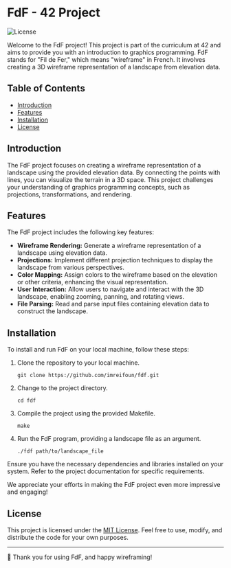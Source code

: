# FdF - 42 Project

![License](https://img.shields.io/badge/license-MIT-blue.svg)

Welcome to the FdF project! This project is part of the curriculum at 42 and aims to provide you with an introduction to graphics programming. FdF stands for "Fil de Fer," which means "wireframe" in French. It involves creating a 3D wireframe representation of a landscape from elevation data.

## Table of Contents

- [Introduction](#introduction)
- [Features](#features)
- [Installation](#installation)
- [License](#license)

## Introduction

The FdF project focuses on creating a wireframe representation of a landscape using the provided elevation data. By connecting the points with lines, you can visualize the terrain in a 3D space. This project challenges your understanding of graphics programming concepts, such as projections, transformations, and rendering.

## Features

The FdF project includes the following key features:

- **Wireframe Rendering:** Generate a wireframe representation of a landscape using elevation data.
- **Projections:** Implement different projection techniques to display the landscape from various perspectives.
- **Color Mapping:** Assign colors to the wireframe based on the elevation or other criteria, enhancing the visual representation.
- **User Interaction:** Allow users to navigate and interact with the 3D landscape, enabling zooming, panning, and rotating views.
- **File Parsing:** Read and parse input files containing elevation data to construct the landscape.

## Installation

To install and run FdF on your local machine, follow these steps:

1. Clone the repository to your local machine.
   ```shell
   git clone https://github.com/imreifoun/fdf.git
   ```

2. Change to the project directory.
   ```shell
   cd fdf
   ```

3. Compile the project using the provided Makefile.
   ```shell
   make
   ```

4. Run the FdF program, providing a landscape file as an argument.
   ```shell
   ./fdf path/to/landscape_file
   ```

Ensure you have the necessary dependencies and libraries installed on your system. Refer to the project documentation for specific requirements.


We appreciate your efforts in making the FdF project even more impressive and engaging!

## License

This project is licensed under the [MIT License](LICENSE). Feel free to use, modify, and distribute the code for your own purposes.

---

📧 Thank you for using FdF, and happy wireframing!
